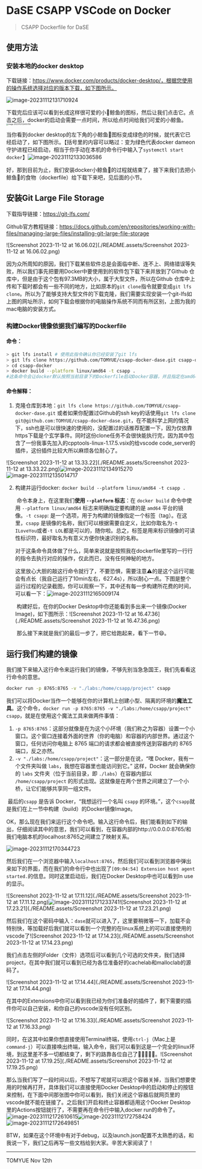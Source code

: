 # DaSE CSAPP VSCode on Docker

> CSAPP Dockerfile for DaSE



## 使用方法

### 安装本地的docker desktop

下载链接：https://www.docker.com/products/docker-desktop/，根据您使用的操作系统选择对应的版本下载，如下图所示。

![image-20231112131710924](./README.assets/image-20231112131710924.png)

下载完后应该可以看到长成这样很可爱的小🐳鲸鱼的图标，然后让我们点击它。点击之后，docker的启动会需要一点时间，所以给点时间给我们可爱的小鲸鱼。<img src="./README.assets/image-20231112132455799.png" alt="image-20231112132455799" style="zoom: 33%;" />

当你看到docker desktop的左下角的小鲸鱼🐳图标变成绿色的时候，就代表它已经启动了，如下图所示。【括号里的内容可以略过：变为绿色代表docker dameon守护进程已经启动，相当于你手动在本机的命令行中输入了`systemctl start docker`】![image-20231112133036586](./README.assets/image-20231112133036586.png)

好，那到目前为止，我们安装docker小鲸鱼🐳的过程就结束了，接下来我们去把小鲸鱼🐳的食物（dockerfile）给下载下来吧，见后面的小节。



## 安装Git Large File Storage

下载指导链接：https://git-lfs.com/

Github官方教程链接：https://docs.github.com/en/repositories/working-with-files/managing-large-files/installing-git-large-file-storage

![Screenshot 2023-11-12 at 16.06.02](./README.assets/Screenshot 2023-11-12 at 16.06.02.png)

因为众所周知的原因，我们下载某些软件总是会面临中断、连不上、网络错误等失败，所以我们事先把要用Docker中要使用到的软件包下载下来并放到了Github 仓库中，但是由于这个包有97.3MB的大小，属于大型文件，所以在Github 仓库中上传和下载时都会有一些不同的地方，比如原本的`git clone`指令就要变成`git lfs clone`。所以为了能够支持大型文件的下载克隆，我们需要实现安装一个git-lfs如上图的网址所示，如何下载会根据你的电脑操作系统不同而有所区别，上图为我的mac电脑的安装方式。



### 构建Docker镜像依据我们编写的Dockerfile

#### 命令：

```bash
> git lfs install # 使用此指令确认你已经安装了git lfs
> git lfs clone https://github.com/TOMYUE/csapp-docker-dase.git csapp-docker
> cd csapp-docker
> docker build --platform linux/amd64 -t csapp . 
#这条命令会让docker默认按照当前目录下的Dockerfile启动Docker容器，并且指定在amd64架构下
```

#### 命令解释：

1. 克隆仓库到本地：`git lfs clone https://github.com/TOMYUE/csapp-docker-dase.git` 或者如果你配置过Github的ssh key的话使用`git lfs clone git@github.com:TOMYUE/csapp-docker-dase.git`，在不能科学上网的情况下，ssh也是可以很快速的使用的，没配置过的话推荐配置一下，因为仅依靠https下载是个玄学事件。同时这份clone任务不会很快能执行完，因为其中包含了一份我事先加入的cpptools-linux-1.17.5.vsix的给vscode code_server的插件，这份插件比较大所以麻烦各位耐心了。

![Screenshot 2023-11-12 at 13.33.22](./README.assets/Screenshot 2023-11-12 at 13.33.22.png)![image-20231112134915270](./README.assets/image-20231112134915270.png)![image-20231112135014717](./README.assets/image-20231112135014717.png)



2. 构建并运行docker: `docker build --platform linux/amd64 -t csapp .` 

   ​		命令本身上，在这里我们**使用 `--platform` 标志**：在 `docker build` 命令中使用 `--platform linux/amd64` 标志来明确指定要构建的是 `amd64` 平台的镜像。`-t csapp`: 是一个选项，用于为构建的镜像指定一个标签（tag）。在这里，`csapp` 是镜像的名称，我们可以根据需要自定义，比如你取名为`-t ILoveYou`或者`-t LOL`都是可以的，随你啦。总之，标签是用来标识镜像的可读性标识符，最好取名为有意义方便你快速识别的名称。

   ​		对于这条命令具体做了什么，简单来说就是按照我在dockerfile里写的一行行的指令去执行对应的操作，仅此而已，没有任何神秘的地方。

   ​		这里放心大胆的敲这行命令就行了，不要恐惧，需要注意⚠️的是这个运行可能会有点长（我自己运行了10min左右，627.4s），所以耐心一点。下图是整个运行过程的记录截图，你可以观察一下，其中还有每一步构建所花费的时间，可以看一下：![image-20231112165009174](./README.assets/image-20231112165009174.png)

   ​		构建好后，在你的Docker Desktop中你还能看到多出来一个镜像(Docker Image)，如下图所示：![Screenshot 2023-11-12 at 16.47.36](./README.assets/Screenshot 2023-11-12 at 16.47.36.png)

   ​		那么接下来就是我们的最后一步了，把它给跑起来，看下一节😄。





## 运行我们构建的镜像

​		我们接下来输入这行命令来运行我们的镜像，不够先别当急急国王，我们先看看这行命令的意思。

```bash
docker run -p 8765:8765 -v "./labs:/home/csapp/project" csapp
```

​		我们可以将Docker当作一个能够在你的计算机上创建小型、隔离的环境的**魔法工具**。这个命令，`docker run -p 8765:8765 -v "./labs:/home/csapp/project" csapp`，就是在使用这个魔法工具来做两件事情：

1. `-p 8765:8765`：这部分就像是在为这个小环境（我们称之为容器）设置一个小窗口。这个窗口连接着外面的世界（你的电脑）和容器的内部世界。通过这个窗口，任何访问你电脑上 8765 端口的请求都会被直接传送到容器内的 8765 端口，反之亦然。
2. `-v "./labs:/home/csapp/project"`：这一部分是在说，“嘿 Docker，我有一个文件夹叫做 `labs`，我想在容器里也能访问到它。” 这样，Docker 就会确保你的 `labs` 文件夹（位于当前目录，即 `./labs`）在容器内部以 `/home/csapp/project` 的形式出现。这就像是在两个世界之间建立了一个小桥，让它们能够共享同一组文件。

​		最后的`csapp` 是告诉 Docker，“我想运行一个名叫 `csapp` 的环境。”，这个`csapp`就是我们在上一节中构建（build）的Docker镜像Image。



​		OK，那么现在我们来运行这个命令吧。输入这行命令后，我们能看到如下的输出，仔细阅读其中的意思，我们可以看到，在容器内部的http://0.0.0.0:8765/和我们电脑本机的localhost:8765之间建立了映射关系。

![image-20231112170344723](./README.assets/image-20231112170344723.png)

然后我们在一个浏览器中输入`localhost:8765`，然后我们可以看到浏览器中弹出来如下的界面，而在我们的命令行中也出现了`[09:04:54] Extension host agent started.`的信息。同时这里启动后，我们在Docker Desktop中也可以看到In use的显示。

![Screenshot 2023-11-12 at 17.11.12](./README.assets/Screenshot 2023-11-12 at 17.11.12.png)![image-20231112171233741](./README.assets/image-20231112171233741.png)![Screenshot 2023-11-12 at 17.23.21](./README.assets/Screenshot 2023-11-12 at 17.23.21.png)

然后我们在这个密码中输入：`dase`就可以进入了，这里要稍微等一下，加载不会特别快，等加载好后我们就可以看到一个完整的在linux系统上的可以直接使用的vscode了![Screenshot 2023-11-12 at 17.14.23](./README.assets/Screenshot 2023-11-12 at 17.14.23.png)

我们点击左侧的Folder（文件）选项后可以看到几个可选的文件夹，我们选择project，在其中我们就可以看到已经为各位准备好的cachelab和malloclab的源码了。

![Screenshot 2023-11-12 at 17.14.44](./README.assets/Screenshot 2023-11-12 at 17.14.44.png)

在其中的Extensions中你可以看到我已经为你们准备好的插件了，剩下需要的插件你可以自己安装，和你自己的vscode没有任何区别。

![Screenshot 2023-11-12 at 17.16.33](./README.assets/Screenshot 2023-11-12 at 17.16.33.png)

同时，在这其中如果你想直接使用Terminal终端，使用`ctrl-j`（Mac上是`command-j`）可以直接唤出终端，输入命令，我们可以看到这是一个完全的linux环境，到这里差不多一切都结束了，剩下的路靠各位自己了🙏🏻🤪😜😃。![Screenshot 2023-11-12 at 17.19.25](./README.assets/Screenshot 2023-11-12 at 17.19.25.png)

那么当我们写了一段时间以后，不想写了呢就可以把这个容器关掉，当我们想要使用的时候再打开，具体我们可以直接使用Docker Desktop中的启动和停止的按钮来控制，在下面中间那张图中你可以看到，我们关闭这个容器后就网页里的vscode就不能在链接了。之后我们开启和终止容器都适用这个Docker Desktop里的Actions按钮就行了，不需要再在命令行中输入docker run的命令了。![image-20231112172610615](./README.assets/image-20231112172610615.png)![image-20231112172758424](./README.assets/image-20231112172758424.png)![image-20231112172649851](./README.assets/image-20231112172649851.png) 



BTW，如果在这个环境中有对于debug，以及launch.json配置不太熟悉的话，和我说一下，我们之后再写一些文档给到大家。辛苦大家阅读了！



---

TOMYUE Nov 12th
